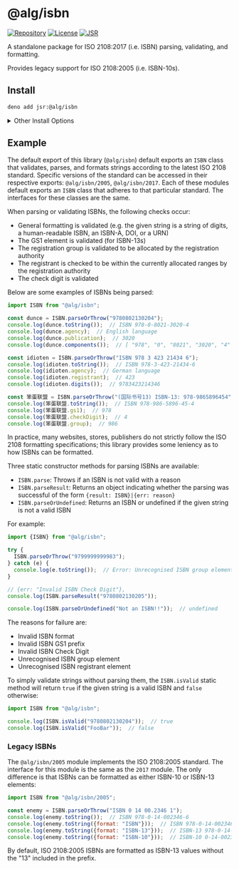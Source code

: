 # @alg/isbn

[![Repository](https://img.shields.io/badge/algjs%2Fisbn-102335?logo=codeberg&labelColor=07121A)](https://codeberg.org/algjs/isbn)
[![License](https://img.shields.io/badge/Apache--2.0-green?label=license)](https://codeberg.org/algjs/isbn/src/branch/main/LICENSE)
[![JSR](https://jsr.io/badges/@alg/isbn)](https://jsr.io/@alg/isbn)

A standalone package for ISO 2108:2017 (i.e. ISBN) parsing, validating, and
formatting.

Provides legacy support for ISO 2108:2005 (i.e. ISBN-10s).

## Install

```bash
deno add jsr:@alg/isbn
```

<details>
<summary>Other Install Options</summary>

```bash
npx jsr add @alg/isbn
```

```bash
bunx jsr add @alg/isbn
```

```bash
pnpm i jsr:@alg/isbn
```

```bash
yarn add jsr:@alg/isbn
```

```bash
vlt install jsr:@alg/isbn
```

</details>

## Example

The default export of this library (`@alg/isbn`) default exports an `ISBN` class
that validates, parses, and formats strings according to the latest ISO 2108
standard. Specific versions of the standard can be accessed in their respective
exports: `@alg/isbn/2005`, `@alg/isbn/2017`. Each of these modules default
exports an `ISBN` class that adheres to that particular standard. The interfaces
for these classes are the same.

When parsing or validating ISBNs, the following checks occur:

- General formatting is validated (e.g. the given string is a string of digits,
  a human-readable ISBN, an ISBN-A, DOI, or a URN)
- The GS1 element is validated (for ISBN-13s)
- The registration group is validated to be allocated by the registration
  authority
- The registrant is checked to be within the currently allocated ranges by the
  registration authority
- The check digit is validated

Below are some examples of ISBNs being parsed:

```javascript
import ISBN from "@alg/isbn";

const dunce = ISBN.parseOrThrow("9780802130204");
console.log(dunce.toString());  // ISBN 978-0-8021-3020-4
console.log(dunce.agency);  // English language
console.log(dunce.publication);  // 3020
console.log(dunce.components());  // [ "978", "0", "8021", "3020", "4" ]

const idioten = ISBN.parseOrThrow("ISBN 978 3 423 21434 6");
console.log(idioten.toString());  // ISBN 978-3-423-21434-6
console.log(idioten.agency);  // German language
console.log(idioten.registrant);  // 423
console.log(idioten.digits());  // 9783423214346

const 笨蛋联盟 = ISBN.parseOrThrow("(国际书号13) ISBN-13: 978-9865896454");
console.log(笨蛋联盟.toString());  // ISBN 978-986-5896-45-4
console.log(笨蛋联盟.gs1);  // 978
console.log(笨蛋联盟.checkDigit);  // 4
console.log(笨蛋联盟.group);  // 986
```

In practice, many websites, stores, publishers do not strictly follow the ISO
2108 formatting specifications; this library provides some leniency as to how
ISBNs can be formatted.

Three static constructor methods for parsing ISBNs are available:

- `ISBN.parse`: Throws if an ISBN is not valid with a reason
- `ISBN.parseResult`: Returns an object indicating whether the parsing was
  successful of the form `{result: ISBN}|{err: reason}`
- `ISBN.parseOrUndefined`: Returns an ISBN or undefined if the given string is
  not a valid ISBN

For example:

```javascript
import {ISBN} from "@alg/isbn";

try {
  ISBN.parseOrThrow("9799999999983");
} catch (e) {
  console.log(e.toString());  // Error: Unrecognised ISBN group element
}

// {err: "Invalid ISBN Check Digit"},
console.log(ISBN.parseResult("9780802130205"));

console.log(ISBN.parseOrUndefined("Not an ISBN!!"));  // undefined
```

The reasons for failure are:

- Invalid ISBN format
- Invalid ISBN GS1 prefix
- Invalid ISBN Check Digit
- Unrecognised ISBN group element
- Unrecognised ISBN registrant element

To simply validate strings without parsing them, the `ISBN.isValid` static
method will return `true` if the given string is a valid ISBN and `false`
otherwise:

```javascript
import ISBN from "@alg/isbn";

console.log(ISBN.isValid("9780802130204"));  // true
console.log(ISBN.isValid("FooBar"));  // false
```

### Legacy ISBNs

The `@alg/isbn/2005` module implements the ISO 2108:2005 standard. The interface
for this module is the same as the `2017` module. The only difference is that
ISBNs can be formatted as either ISBN-10 or ISBN-13 elements:

```javascript
import ISBN from "@alg/isbn/2005";

const enemy = ISBN.parseOrThrow("ISBN 0 14 00.2346 1");
console.log(enemy.toString());  // ISBN 978-0-14-002346-6
console.log(enemy.toString({format: "ISBN"}));  // ISBN 978-0-14-002346-6
console.log(enemy.toString({format: "ISBN-13"}));  // ISBN-13 978-0-14-002346-6
console.log(enemy.toString({format: "ISBN-10"}));  // ISBN-10 0-14-002346-1
```

By default, ISO 2108:2005 ISBNs are formatted as ISBN-13 values without the
"13" included in the prefix.
